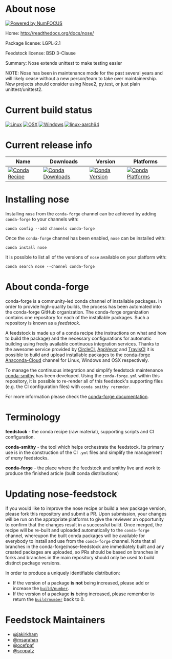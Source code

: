 About nose
==========

[![Powered by NumFOCUS](https://img.shields.io/badge/powered%20by-NumFOCUS-orange.svg?style=flat&colorA=E1523D&colorB=007D8A)](http://numfocus.org)

Home: http://readthedocs.org/docs/nose/

Package license: LGPL-2.1

Feedstock license: BSD 3-Clause

Summary: Nose extends unittest to make testing easier

NOTE: Nose has been in maintenance mode for the past several years and will
likely cease without a new person/team to take over maintainership. New
projects should consider using Nose2, py.test, or just plain
unittest/unittest2.


Current build status
====================

[![Linux](https://img.shields.io/circleci/project/github/conda-forge/nose-feedstock/master.svg?label=Linux)](https://circleci.com/gh/conda-forge/nose-feedstock)
[![OSX](https://img.shields.io/travis/conda-forge/nose-feedstock/master.svg?label=macOS)](https://travis-ci.org/conda-forge/nose-feedstock)
[![Windows](https://img.shields.io/appveyor/ci/conda-forge/nose-feedstock/master.svg?label=Windows)](https://ci.appveyor.com/project/conda-forge/nose-feedstock/branch/master)
[![linux-aarch64](https://img.shields.io/shippable/5c32d1a83aeb3c070044c6ac/aarch64.svg?label=linux-aarch64)](https://app.shippable.com/github/Archiconda/nose-feedstock)

Current release info
====================

| Name | Downloads | Version | Platforms |
| --- | --- | --- | --- |
| [![Conda Recipe](https://img.shields.io/badge/recipe-nose-green.svg)](https://anaconda.org/conda-forge/nose) | [![Conda Downloads](https://img.shields.io/conda/dn/conda-forge/nose.svg)](https://anaconda.org/conda-forge/nose) | [![Conda Version](https://img.shields.io/conda/vn/conda-forge/nose.svg)](https://anaconda.org/conda-forge/nose) | [![Conda Platforms](https://img.shields.io/conda/pn/conda-forge/nose.svg)](https://anaconda.org/conda-forge/nose) |

Installing nose
===============

Installing `nose` from the `conda-forge` channel can be achieved by adding `conda-forge` to your channels with:

```
conda config --add channels conda-forge
```

Once the `conda-forge` channel has been enabled, `nose` can be installed with:

```
conda install nose
```

It is possible to list all of the versions of `nose` available on your platform with:

```
conda search nose --channel conda-forge
```


About conda-forge
=================

conda-forge is a community-led conda channel of installable packages.
In order to provide high-quality builds, the process has been automated into the
conda-forge GitHub organization. The conda-forge organization contains one repository
for each of the installable packages. Such a repository is known as a *feedstock*.

A feedstock is made up of a conda recipe (the instructions on what and how to build
the package) and the necessary configurations for automatic building using freely
available continuous integration services. Thanks to the awesome service provided by
[CircleCI](https://circleci.com/), [AppVeyor](https://www.appveyor.com/)
and [TravisCI](https://travis-ci.org/) it is possible to build and upload installable
packages to the [conda-forge](https://anaconda.org/conda-forge)
[Anaconda-Cloud](https://anaconda.org/) channel for Linux, Windows and OSX respectively.

To manage the continuous integration and simplify feedstock maintenance
[conda-smithy](https://github.com/conda-forge/conda-smithy) has been developed.
Using the ``conda-forge.yml`` within this repository, it is possible to re-render all of
this feedstock's supporting files (e.g. the CI configuration files) with ``conda smithy rerender``.

For more information please check the [conda-forge documentation](https://conda-forge.org/docs/).

Terminology
===========

**feedstock** - the conda recipe (raw material), supporting scripts and CI configuration.

**conda-smithy** - the tool which helps orchestrate the feedstock.
                   Its primary use is in the construction of the CI ``.yml`` files
                   and simplify the management of *many* feedstocks.

**conda-forge** - the place where the feedstock and smithy live and work to
                  produce the finished article (built conda distributions)


Updating nose-feedstock
=======================

If you would like to improve the nose recipe or build a new
package version, please fork this repository and submit a PR. Upon submission,
your changes will be run on the appropriate platforms to give the reviewer an
opportunity to confirm that the changes result in a successful build. Once
merged, the recipe will be re-built and uploaded automatically to the
`conda-forge` channel, whereupon the built conda packages will be available for
everybody to install and use from the `conda-forge` channel.
Note that all branches in the conda-forge/nose-feedstock are
immediately built and any created packages are uploaded, so PRs should be based
on branches in forks and branches in the main repository should only be used to
build distinct package versions.

In order to produce a uniquely identifiable distribution:
 * If the version of a package **is not** being increased, please add or increase
   the [``build/number``](https://conda.io/docs/user-guide/tasks/build-packages/define-metadata.html#build-number-and-string).
 * If the version of a package **is** being increased, please remember to return
   the [``build/number``](https://conda.io/docs/user-guide/tasks/build-packages/define-metadata.html#build-number-and-string)
   back to 0.

Feedstock Maintainers
=====================

* [@jakirkham](https://github.com/jakirkham/)
* [@msarahan](https://github.com/msarahan/)
* [@ocefpaf](https://github.com/ocefpaf/)
* [@scopatz](https://github.com/scopatz/)

